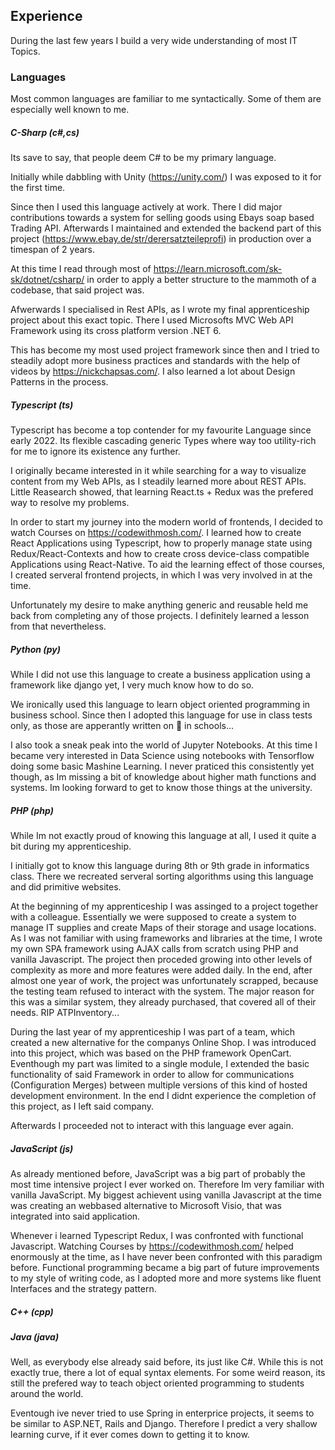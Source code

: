 ## Experience

During the last few years I build a very wide understanding of most IT Topics.

### Languages

Most common languages are familiar to me syntactically. Some of them are especially well known to me.

##### C-Sharp (c#,cs)

Its save to say, that people deem C# to be my primary language.

Initially while dabbling with Unity (https://unity.com/) I was exposed to it for the first time.

Since then I used this language actively at work. There I did major contributions towards a system for selling goods using Ebays soap based Trading API. Afterwards I maintained and extended the backend part of this project (https://www.ebay.de/str/derersatzteileprofi) in production over a timespan of 2 years.

At this time I read through most of https://learn.microsoft.com/sk-sk/dotnet/csharp/ in order to apply a better structure to the mammoth of a codebase, that said project was.

Afwerwards I specialised in Rest APIs, as I wrote my final apprenticeship project about this exact topic. There I used Microsofts MVC Web API Framework using its cross platform version .NET 6.

This has become my most used project framework since then and I tried to steadily adopt more business practices and standards with the help of videos by https://nickchapsas.com/. I also learned a lot about Design Patterns in the process.

##### Typescript (ts)

Typescript has become a top contender for my favourite Language since early 2022. Its flexible cascading generic Types where way too utility-rich for me to ignore its existence any further.

I originally became interested in it while searching for a way to visualize content from my Web APIs, as I steadily learned more about REST APIs. Little Reasearch showed, that learning React.ts + Redux was the prefered way to resolve my problems.

In order to start my journey into the modern world of frontends, I decided to watch Courses on https://codewithmosh.com/. I learned how to create React Applications using Typescript, how to properly manage state using Redux/React-Contexts and how to create cross device-class compatible Applications using React-Native. To aid the learning effect of those courses, I created serveral frontend projects, in which I was very involved in at the time.

Unfortunately my desire to make anything generic and reusable held me back from completing any of those projects. I definitely learned a lesson from that nevertheless.

##### Python (py)

While I did not use this language to create a business application using a framework like django yet, I very much know how to do so.

We ironically used this language to learn object oriented programming in business school. Since then I adopted this language for use in class tests only, as those are apperantly written on 📄 in schools...

I also took a sneak peak into the world of Jupyter Notebooks. At this time I became very interested in Data Science using notebooks with Tensorflow doing some basic Mashine Learning. I never praticed this consistently yet though, as Im missing a bit of knowledge about higher math functions and systems. Im looking forward to get to know those things at the university.

##### PHP (php)

While Im not exactly proud of knowing this language at all, I used it quite a bit during my apprenticeship.

I initially got to know this language during 8th or 9th grade in informatics class. There we recreated serveral sorting algorithms using this language and did primitive websites.

At the beginning of my apprenticeship I was assinged to a project together with a colleague. Essentially we were supposed to create a system to manage IT supplies and create Maps of their storage and usage locations. As I was not familiar with using frameworks and libraries at the time, I wrote my own SPA framework using AJAX calls from scratch using PHP and vanilla Javascript. The project then proceded growing into other levels of complexity as more and more features were added daily. In the end, after almost one year of work, the project was unfortunately scrapped, because the testing team refused to interact with the system. The major reason for this was a similar system, they already purchased, that covered all of their needs. RIP ATPInventory...

During the last year of my apprenticeship I was part of a team, which created a new alternative for the companys Online Shop. I was introduced into this project, which was based on the PHP framework OpenCart. Eventhough my part was limited to a single module, I extended the basic functionality of said Framework in order to allow for communications (Configuration Merges) between multiple versions of this kind of hosted development environment. In the end I didnt experience the completion of this project, as I left said company.

Afterwards I proceeded not to interact with this language ever again.

##### JavaScript (js)

As already mentioned before, JavaScript was a big part of probably the most time intensive project I ever worked on. Therefore Im very familiar with vanilla JavaScript. My biggest achievent using vanilla Javascript at the time was creating an webbased alternative to Microsoft Visio, that was integrated into said application.

Whenever i learned Typescript Redux, I was confronted with functional Javascript. Watching Courses by https://codewithmosh.com/ helped enormously at the time, as I have never been confronted with this paradigm before. Functional programming became a big part of future improvements to my style of writing code, as I adopted more and more systems like fluent Interfaces and the strategy pattern.

##### C++ (cpp)

##### Java (java)

Well, as everybody else already said before, its just like C#. While this is not exactly true, there a lot of equal syntax elements. For some weird reason, its still the prefered way to teach object oriented programming to students around the world.

Eventough ive never tried to use Spring in enterprice projects, it seems to be similar to ASP.NET, Rails and Django. Therefore I predict a very shallow learning curve, if it ever comes down to getting it to know.
